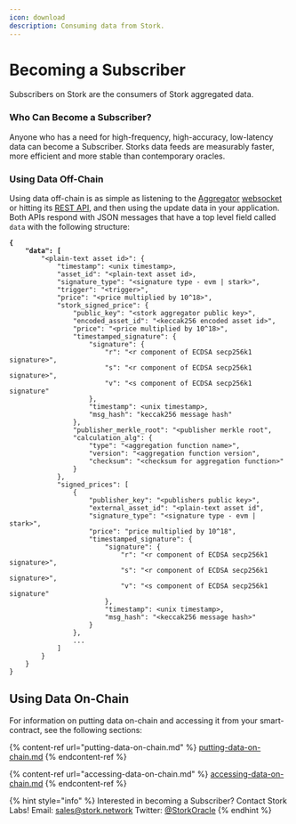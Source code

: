 ```yaml
---
icon: download
description: Consuming data from Stork.
---
```


# Becoming a Subscriber

Subscribers on Stork are the consumers of Stork aggregated data.

### Who Can Become a Subscriber?

Anyone who has a need for high-frequency, high-accuracy, low-latency data can become a Subscriber. Storks data feeds are measurably faster, more efficient and more stable than contemporary oracles.

### Using Data Off-Chain

Using data off-chain is as simple as listening to the [Aggregator](../introduction/how-it-works.md#aggregators) [websocket](../api-reference/websocket-api/) or hitting its [REST API](../api-reference/rest-api.md), and then using the update data in your application. Both APIs respond with JSON messages that have a top level field called `data` with the following structure:

<pre><code><strong>{
</strong><strong>    "data": [
</strong>        "&#x3C;plain-text asset id>": {
            "timestamp": &#x3C;unix timestamp>,
            "asset_id": "&#x3C;plain-text asset id>,
            "signature_type": "&#x3C;signature type - evm | stark>",
            "trigger": "&#x3C;trigger>",
            "price": "&#x3C;price multiplied by 10^18>",
            "stork_signed_price": {
                "public_key": "&#x3C;stork aggregator public key>",
                "encoded_asset_id": "&#x3C;keccak256 encoded asset id>",
                "price": "&#x3C;price multiplied by 10^18>",
                "timestamped_signature": {
                    "signature": {
                        "r": "&#x3C;r component of ECDSA secp256k1 signature>",
                        "s": "&#x3C;r component of ECDSA secp256k1 signature>",
                        "v": "&#x3C;s component of ECDSA secp256k1 signature"
                    },
                    "timestamp": &#x3C;unix timestamp>,
                    "msg_hash": "keccak256 message hash"
                },
                "publisher_merkle_root": "&#x3C;publisher merkle root",
                "calculation_alg": {
                    "type": "&#x3C;aggregation function name>",
                    "version": "&#x3C;aggregation function version",
                    "checksum": "&#x3C;checksum for aggregation function>"
                }
            },
            "signed_prices": [
                {
                    "publisher_key": "&#x3C;publishers public key>",
                    "external_asset_id": "&#x3C;plain-text asset id",
                    "signature_type": "&#x3C;signature type - evm | stark>",
                    "price": "price multiplied by 10^18",
                    "timestamped_signature": {
                        "signature": {
                            "r": "&#x3C;r component of ECDSA secp256k1 signature>",
                            "s": "&#x3C;r component of ECDSA secp256k1 signature>",
                            "v": "&#x3C;s component of ECDSA secp256k1 signature"
                        },
                        "timestamp": &#x3C;unix timestamp>,
                        "msg_hash": "&#x3C;keccak256 message hash>"
                    }
                },
                ...
            ]
        }
    }
}
</code></pre>

## Using Data On-Chain

For information on putting data on-chain and accessing it from your smart-contract, see the following sections:

{% content-ref url="putting-data-on-chain.md" %}
[putting-data-on-chain.md](putting-data-on-chain.md)
{% endcontent-ref %}

{% content-ref url="accessing-data-on-chain.md" %}
[accessing-data-on-chain.md](accessing-data-on-chain.md)
{% endcontent-ref %}

{% hint style="info" %}
Interested in becoming a Subscriber? Contact Stork Labs! Email: [sales@stork.network](mailto:sales@stork.network) Twitter: [@StorkOracle](https://x.com/StorkOracle)
{% endhint %}
